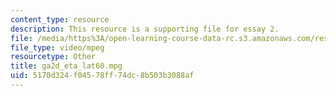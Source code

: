 ```yaml
---
content_type: resource
description: This resource is a supporting file for essay 2.
file: /media/https%3A/open-learning-course-data-rc.s3.amazonaws.com/res-12-001-topics-in-fluid-dynamics-spring-2010/5170d324f04578ff74dc8b503b3088af_ga2d_eta_lat60.mpg
file_type: video/mpeg
resourcetype: Other
title: ga2d_eta_lat60.mpg
uid: 5170d324-f045-78ff-74dc-8b503b3088af
---
```

